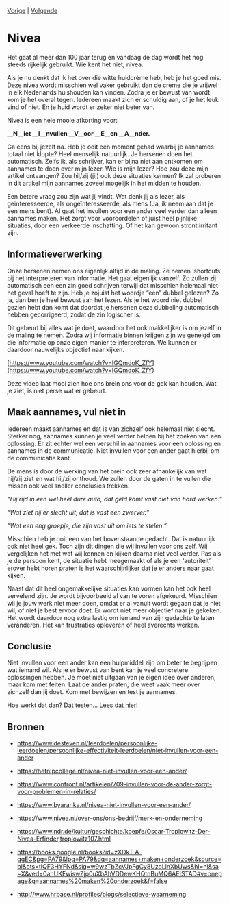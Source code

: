 [Vorige](/Artikelen/Mackathon_artikel.md) | [Volgende](/Artikelen/Testen_in_5_stappen_artikel.md)

# Nivea

Het gaat al meer dan 100 jaar terug en vandaag de dag wordt het nog steeds rijkelijk gebruikt. Wie kent het niet, nivea. 

Als je nu denkt dat ik het over die witte huidcrème heb, heb je het goed mis. Deze nivea wordt misschien wel vaker gebruikt dan de crème die je vrijwel in elk Nederlands huishouden kan vinden. Zodra je er bewust van wordt kom je het overal tegen. Iedereen maakt zich er schuldig aan, of je het leuk vind of niet. En je huid wordt er zeker niet beter van.

Nivea is een hele mooie afkorting voor: 

**__N__iet __I__nvullen __V__oor __E__en __A__nder.**

Ga eens bij jezelf na. Heb je ooit een moment gehad waarbij je aannames totaal niet klopte? Heel menselijk natuurlijk. Je hersenen doen het automatisch. Zelfs ik, als schrijver, kan er bijna niet aan ontkomen om aannames te doen over mijn lezer. Wie is mijn lezer? Hoe zou deze mijn artikel ontvangen? Zou hij/zij (jij) ook deze situaties kennen? Ik zal proberen in dit artikel mijn aannames zoveel mogelijk in het midden te houden. 

Een betere vraag zou zijn wat jij vindt. Wat denk jij als lezer, als geïnteresseerde, als ongeïnteresseerde, als mens (Ja, ik neem aan dat je een mens bent). Al gaat het invullen voor een ander veel verder dan alleen aannames maken. Het zorgt voor vooroordelen of juist heel pijnlijke situaties, door een verkeerde inschatting. Of het kan gewoon stront irritant zijn. 

## Informatieverwerking

Onze hersenen nemen ons eigenlijk altijd in de maling. Ze nemen ‘shortcuts’ bij het interpreteren van informatie. Het gaat eigenlijk vanzelf. Zo zullen zij automatisch een een zin goed schrijven terwijl dat misschien helemaal niet het geval hoeft te zijn. Heb je zojuist het woordje “een” dubbel gelezen? Zo ja, dan ben je heel bewust aan het lezen. Als je het woord niet dubbel gezien hebt dan komt dat doordat je hersenen deze dubbeling automatisch hebben gecorrigeerd, zodat de zin logischer is. 

Dit gebeurt bij alles wat je doet, waardoor het ook makkelijker is om jezelf in de maling te nemen. Zodra wij informatie binnen krijgen zijn we geneigd om die informatie op onze eigen manier te interpreteren. We kunnen er daardoor nauwelijks objectief naar kijken.

[https://www.youtube.com/watch?v=IGQmdoK_ZfY](https://www.youtube.com/watch?v=IGQmdoK_ZfY)

Deze video laat mooi zien hoe ons brein ons voor de gek kan houden. Wat je ziet, is niet perse wat er gebeurt.

## Maak aannames, vul niet in

Iedereen maakt aannames en dat is van zichzelf ook helemaal niet slecht. Sterker nog, aannames kunnen je veel verder helpen bij het zoeken van een oplossing. Er zit echter wel een verschil in aannames voor een oplossing en aannames in de communicatie. Niet invullen voor een ander gaat hierbij om de communicatie kant. 

De mens is door de werking van het brein ook zeer afhankelijk van wat hij/zij ziet en wat hij/zij onthoud. We zullen door de gaten in te vullen die missen ook veel sneller conclusies trekken. 

*“Hij rijd in een wel heel dure auto, dat geld komt vast niet van hard werken.”*

*“Wat ziet hij er slecht uit, dat is vast een zwerver.”*

*“Wat een eng groepje, die zijn vast uit om iets te stelen.”*

Misschien heb je ooit een van het bovenstaande gedacht. Dat is natuurlijk ook niet heel gek. Toch zijn dit dingen die wij invullen voor ons zelf. Wij vergelijken het met wat wij kennen en kijken daarna niet veel verder. Pas als je de persoon kent, de situatie hebt meegemaakt of als je een ‘autoriteit’ erover hebt horen praten is het waarschijnlijker dat je er anders naar gaat kijken. 

Naast dat dit heel ongemakkelijke situaties kan vormen kan het ook heel vervelend zijn. Je wordt bijvoorbeeld al van te voren afgekeurd. Misschien wil je jouw werk niet meer doen, omdat er al vanuit wordt gegaan dat je niet wil, of niet je best ervoor doet. Er wordt niet meer objectief naar je gekeken. Het wordt daardoor nog extra lastig om iemand van zijn gedachte te laten veranderen. Het kan frustraties opleveren of heel averechts werken. 

## Conclusie

Niet invullen voor een ander kan een hulpmiddel zijn om beter te begrijpen wat iemand wil. Als je er bewust van bent kan je veel concretere oplossingen hebben. Je moet niet uitgaan van je eigen idee over anderen, maar kom met feiten. Laat de ander praten, die weet vaak meer over zichzelf dan jij doet. Kom met bewijzen en test je aannames. 

Hoe werkt dat dan? Dat testen… [Lees dat hier!](/Artikelen/Testen_in_5_stappen_artikel.md)

## Bronnen

* https://www.desteven.nl/leerdoelen/persoonlijke-leerdoelen/persoonlijke-effectiviteit-leerdoelen/niet-invullen-voor-een-ander

* https://hetnlpcollege.nl/nivea-niet-invullen-voor-een-ander/

* https://www.confront.nl/artikelen/709-invullen-voor-de-ander-zorgt-voor-problemen-in-relaties/

* https://www.byaranka.nl/nivea-niet-invullen-voor-een-ander/

* https://www.nivea.nl/over-ons/ons-bedrijf/merk-en-onderneming

* https://www.ndr.de/kultur/geschichte/koepfe/Oscar-Troplowitz-Der-Nivea-Erfinder,troplowitz107.html

* https://books.google.nl/books?id=zXDkT-A-ggEC&pg=PA79&lpg=PA79&dq=aannames+maken+onderzoek&source=bl&ots=tIQF3HYFNd&sig=w9wzTbZcVJpFgCy8UzoLlnXbUws&hl=nl&sa=X&ved=0ahUKEwiswZjp0uXbAhVDDewKHQtnBuMQ6AEISTAD#v=onepage&q=aannames%20maken%20onderzoek&f=false

* http://www.hrbase.nl/profiles/blogs/selectieve-waarneming




